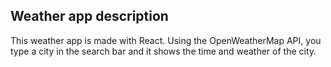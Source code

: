 ## Weather app description

This weather app is made with React. Using the OpenWeatherMap API, you type a city in the search bar and it shows the time and weather of the city.

